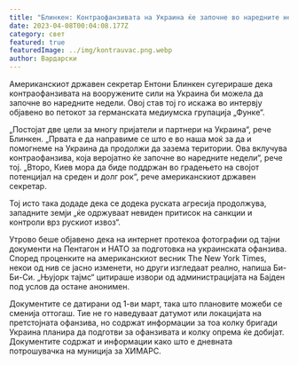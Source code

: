 ```yaml
---
title: "Блинкен: Контраофанзивата на Украина ќе започне во наредните недели"
date: 2023-04-08T00:04:08.177Z
category: свет
featured: true
featuredImage: ../img/kontrauvac.png.webp
author: Вардарски
---
```


Американскиот државен секретар Ентони Блинкен сугерираше дека контраофанзивата на вооружените сили на Украина би можела да започне во наредните недели. Овој став тој го искажа во интервју објавено во петокот за германската медиумска групација „Функе“.

„Постојат две цели за многу пријатели и партнери на Украина“, рече Блинкен. „Првата е да направиме се што е во наша моќ за да и помогнеме на Украина да продолжи да зазема територии. Ова вклучува контраофанзива, која веројатно ќе започне во наредните недели“, рече тој. „Второ, Киев мора да биде поддржан во градењето на својот потенцијал на среден и долг рок“, рече американскиот државен секретар.

Тој исто така додаде дека се додека руската агресија продолжува, западните земји „ќе одржуваат невиден притисок на санкции и контроли врз рускиот извоз“.

Утрово беше објавено дека на интернет протекоа фотографии од тајни документи на Пентагон и НАТО за подготовка на украинската офанзива. Според проценките на американскиот весник The New York Times, некои од нив се јасно изменети, но други изгледаат реално, напиша Би-Би-Си. „Њујорк тајмс“ цитираше извори од администрацијата на Бајден под услов да остане анонимен.

Документите се датирани од 1-ви март, така што плановите можеби се сменија оттогаш. Тие не го наведуваат датумот или локацијата на претстојната офанзива, но содржат информации за тоа колку бригади Украина планира да подготви за офанзивата и колку опрема ќе добијат. Документите содржат и информации како што е дневната потрошувачка на муниција за ХИМАРС.
